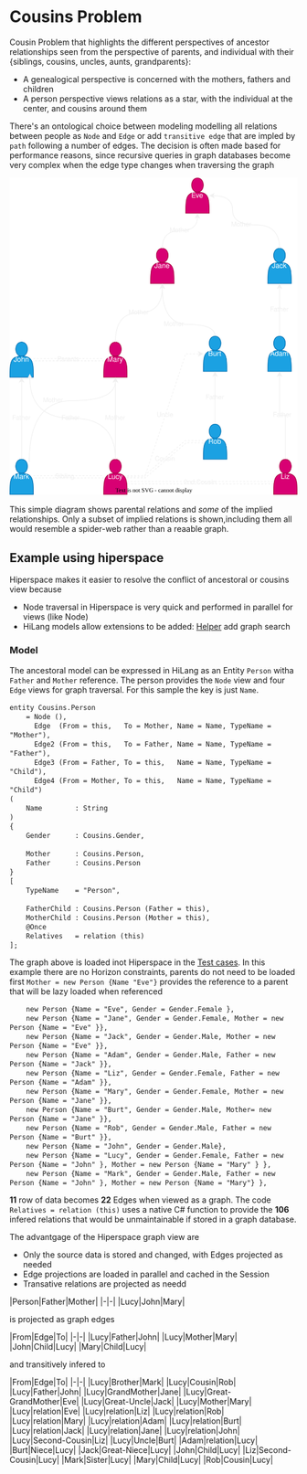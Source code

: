 # Cousins Problem

Cousin Problem that highlights the different perspectives of ancestor relationships 
seen from the perspective of parents, and individual with their {siblings, 
cousins, uncles, aunts, grandparents}:

* A genealogical perspective is concerned with the mothers, fathers and children
* A person perspective views relations as a star, with the individual at the center, and cousins around them

There's an ontological choice between modeling modelling all relations between people as `Node` and `Edge`
or add `transitive edge` that are impled by `path` following a number of edges. 
The decision is often made based for performance reasons, since recursive queries in graph databases 
become very complex when the edge type changes when traversing the graph

![Model](cousins.svg "Title")

This simple diagram shows parental relations and *some* of the implied relationships.
Only a subset of implied relations is shown,including them all would resemble a 
spider-web rather than a reaable graph.

## Example using hiperspace

Hiperspace makes it easier to resolve the conflict of ancestoral or cousins view because

* Node traversal in Hiperspace is very quick and performed in parallel for views (like Node)
* HiLang models allow extensions to be added: [Helper](./Helper.cs) add graph search

### Model

The ancestoral model can be expressed in HiLang as an Entity `Person` witha `Father` and `Mother` reference.
The person provides the `Node` view and four `Edge` views for graph traversal.  For this sample the key is just `Name`.

```
entity Cousins.Person
    = Node (),
      Edge  (From = this,   To = Mother, Name = Name, TypeName = "Mother"),
      Edge2 (From = this,   To = Father, Name = Name, TypeName = "Father"),
      Edge3 (From = Father, To = this,   Name = Name, TypeName = "Child"),
      Edge4 (From = Mother, To = this,   Name = Name, TypeName = "Child")
(
    Name        : String
)
{
    Gender      : Cousins.Gender,

    Mother      : Cousins.Person,
    Father      : Cousins.Person
}
[
    TypeName    = "Person",

    FatherChild : Cousins.Person (Father = this),
    MotherChild : Cousins.Person (Mother = this),
    @Once
    Relatives   = relation (this)
];
```

The graph above is loaded inot Hiperspace in the [Test cases](./Test.cs). In this example there are no Horizon constraints, 
parents do not need to be loaded first `Mother = new Person {Name "Eve"}` provides the reference to a parent that will be lazy 
loaded when referenced
```
    new Person {Name = "Eve", Gender = Gender.Female },
    new Person {Name = "Jane", Gender = Gender.Female, Mother = new Person {Name = "Eve" }},
    new Person {Name = "Jack", Gender = Gender.Male, Mother = new Person {Name = "Eve" }},
    new Person {Name = "Adam", Gender = Gender.Male, Father = new Person {Name = "Jack" }},
    new Person {Name = "Liz", Gender = Gender.Female, Father = new Person {Name = "Adam" }},
    new Person {Name = "Mary", Gender = Gender.Female, Mother = new Person {Name = "Jane" }},
    new Person {Name = "Burt", Gender = Gender.Male, Mother= new Person {Name = "Jane" }},
    new Person {Name = "Rob", Gender = Gender.Male, Father = new Person {Name = "Burt" }},
    new Person {Name = "John", Gender = Gender.Male},
    new Person {Name = "Lucy", Gender = Gender.Female, Father = new Person {Name = "John" }, Mother = new Person {Name = "Mary" } },
    new Person {Name = "Mark", Gender = Gender.Male, Father = new Person {Name = "John" }, Mother = new Person {Name = "Mary"} },
```

**11** row of data becomes **22** Edges when viewed as a graph. The code `Relatives = relation (this)` uses a native C# function to 
provide the **106** infered relations that would be unmaintainable if stored in a graph database.

The advantgage of the Hiperspace graph view are

* Only the source data is stored and changed, with Edges projected as needed
* Edge projections are loaded in parallel and cached in the Session 
* Transative relations are projected as needd

|Person|Father|Mother|
|-|-|
|Lucy|John|Mary|

is projected as graph edges

|From|Edge|To|
|-|-|
|Lucy|Father|John|
|Lucy|Mother|Mary|
|John|Child|Lucy|
|Mary|Child|Lucy|

and transitively infered to 

|From|Edge|To|
|-|-|
|Lucy|Brother|Mark|
|Lucy|Cousin|Rob|
|Lucy|Father|John|
|Lucy|GrandMother|Jane|
|Lucy|Great-GrandMother|Eve|
|Lucy|Great-Uncle|Jack|
|Lucy|Mother|Mary|
|Lucy|relation|Eve|
|Lucy|relation|Liz|
|Lucy|relation|Rob|
|Lucy|relation|Mary|
|Lucy|relation|Adam|
|Lucy|relation|Burt|
|Lucy|relation|Jack|
|Lucy|relation|Jane|
|Lucy|relation|John|
|Lucy|Second-Cousin|Liz|
|Lucy|Uncle|Burt|
|Adam|relation|Lucy|
|Burt|Niece|Lucy|
|Jack|Great-Niece|Lucy|
|John|Child|Lucy|
|Liz|Second-Cousin|Lucy|
|Mark|Sister|Lucy|
|Mary|Child|Lucy|
|Rob|Cousin|Lucy|


